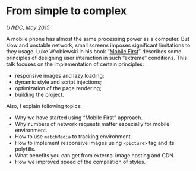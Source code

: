 # From simple to complex

*[UWDC, May 2015](http://2015.uwdc.ru/lectures/koding/ot_prostogo_k_slojnomu.html)*

A mobile phone has almost the same processing power as a computer.
But slow and unstable network, small screens imposes significant limitations to they usage.
Luke Wroblewski in his book “[Mobile First](http://www.abookapart.com/products/mobile-first)”
describes some principles of designing user interaction in such “extreme” conditions.
This talk focuses on the implementation of certain principles:

* responsive images and lazy loading;
* dynamic style and script injections;
* optimization of the page rendering;
* building the project.

Also, I explain following topics:

* Why we have started using “Mobile First” approach.
* Why numbers of network requests matter especially for mobile environment.
* How to use `matchMedia` to tracking environment.
* How to implement responsive images using `<picture>` tag and its polyfills.
* What benefits you can get from external image hosting and CDN.
* How we improved speed of the compilation of styles.
